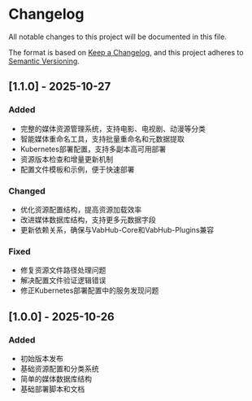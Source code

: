 # Changelog

All notable changes to this project will be documented in this file.

The format is based on [Keep a Changelog](https://keepachangelog.com/en/1.0.0/),
and this project adheres to [Semantic Versioning](https://semver.org/spec/v2.0.0.html).

## [1.1.0] - 2025-10-27

### Added
- 完整的媒体资源管理系统，支持电影、电视剧、动漫等分类
- 智能媒体重命名工具，支持批量重命名和元数据提取
- Kubernetes部署配置，支持多副本高可用部署
- 资源版本检查和增量更新机制
- 配置文件模板和示例，便于快速部署

### Changed
- 优化资源配置结构，提高资源加载效率
- 改进媒体数据库结构，支持更多元数据字段
- 更新依赖关系，确保与VabHub-Core和VabHub-Plugins兼容

### Fixed
- 修复资源文件路径处理问题
- 解决配置文件验证逻辑错误
- 修正Kubernetes部署配置中的服务发现问题

## [1.0.0] - 2025-10-26

### Added
- 初始版本发布
- 基础资源配置和分类系统
- 简单的媒体数据库结构
- 基础部署脚本和文档